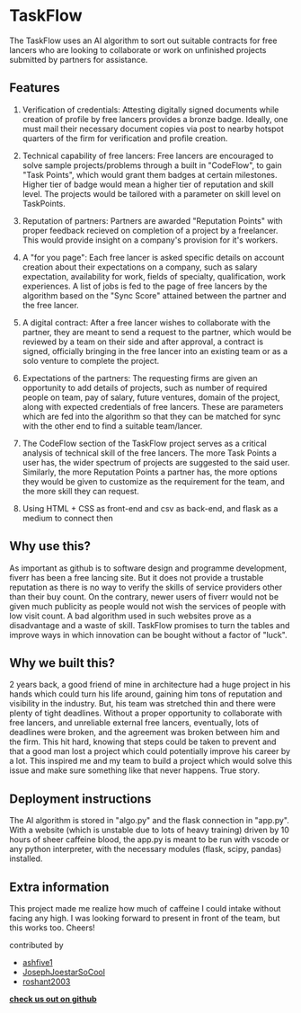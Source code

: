 # TaskFlow

The TaskFlow uses an AI algorithm to sort out suitable contracts for free lancers who are looking to collaborate or work on unfinished projects submitted by partners for assistance.

## Features

1. Verification of credentials: Attesting digitally signed documents while creation of profile by free lancers provides a bronze badge. Ideally, one must mail their necessary document copies via post to nearby hotspot quarters of the firm for verification and profile creation. 

2. Technical capability of free lancers: Free lancers are encouraged to solve sample projects/problems through a built in "CodeFlow", to gain "Task Points", which would grant them badges at certain milestones. Higher tier of badge would mean a higher tier of reputation and skill level. The projects would be tailored with a parameter on skill level on TaskPoints.

3. Reputation of partners: Partners are awarded "Reputation Points" with proper feedback recieved on completion of a project by a freelancer. This would provide insight on a company's provision for it's workers. 

4. A "for you page": Each free lancer is asked specific details on account creation about their expectations on a company, such as salary expectation, availability for work, fields of specialty, qualification, work experiences. A list of jobs is fed to the page of free lancers by the algorithm based on the "Sync Score" attained between the partner and the free lancer. 

5. A digital contract: After a free lancer wishes to collaborate with the partner, they are meant to send a request to the partner, which would be reviewed by a team on their side and after approval, a contract is signed, officially bringing in the free lancer into an existing team or as a solo venture to complete the project. 

6. Expectations of the partners: The requesting firms are given an opportunity to add details of projects, such as number of required people on team, pay of salary, future ventures, domain of the project, along with expected credentials of free lancers. These are parameters which are fed into the algorithm so that they can be matched for sync with the other end to find a suitable team/lancer.

7. The CodeFlow section of the TaskFlow project serves as a critical analysis of technical skill of the free lancers. The more Task Points a user has, the wider spectrum of projects are suggested to the said user. Similarly, the more Reputation Points a partner has, the more options they would be given to customize as the requirement for the team, and the more skill they can request.

8. Using HTML + CSS as front-end and csv as back-end, and flask as a medium to connect then

## Why use this?

As important as github is to software design and programme development, fiverr has been a free lancing site. But it does not provide a trustable reputation as there is no way to verify the skills of service providers other than their buy count. On the contrary, newer users of fiverr would not be given much publicity as people would not wish the services of people with low visit count. A bad algorithm used in such websites prove as a disadvantage and a waste of skill. TaskFlow promises to turn the tables and improve ways in which innovation can be bought without a factor of "luck".

## Why we built this?

2 years back, a good friend of mine in architecture had a huge project in his hands which could turn his life around, gaining him tons of reputation and visibility in the industry. But, his team was stretched thin and there were plenty of tight deadlines. Without a proper opportunity to collaborate with free lancers, and unreliable external free lancers, eventually, lots of deadlines were broken, and the agreement was broken between him and the firm. This hit hard, knowing that steps could be taken to prevent and that a good man lost a project which could potentially improve his career by a lot. This inspired me and my team to build a project which would solve this issue and make sure something like that never happens. True story.

## Deployment instructions

The AI algorithm is stored in "algo.py" and the flask connection in "app.py". With a website (which is unstable due to lots of heavy training) driven by 10 hours of sheer caffeine blood, the app.py is meant to be run with vscode or any python interpreter, with the necessary modules (flask, scipy, pandas) installed.


## Extra information 

This project made me realize how much of caffeine I could intake without facing any high. I was looking forward to present in front of the team, but this works too. Cheers!

contributed by
- [ashfive1](https://github.com/ashfive1)
- [JosephJoestarSoCool](https://github.com/JosephJoestarSoCool)
- [roshant2003](https://github.com/roshant2003)

**[check us out on github](https://github.com/ashfive1/breakathonproject)**
